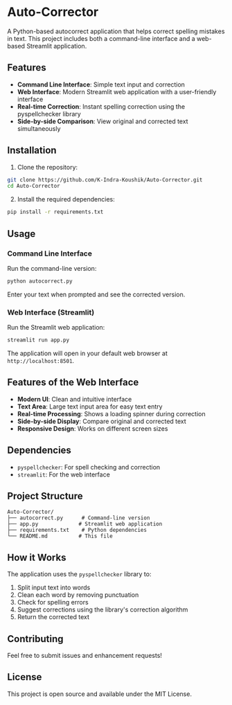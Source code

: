 # Auto-Corrector

A Python-based autocorrect application that helps correct spelling mistakes in text. This project includes both a command-line interface and a web-based Streamlit application.

## Features

- **Command Line Interface**: Simple text input and correction
- **Web Interface**: Modern Streamlit web application with a user-friendly interface
- **Real-time Correction**: Instant spelling correction using the pyspellchecker library
- **Side-by-side Comparison**: View original and corrected text simultaneously

## Installation

1. Clone the repository:
```bash
git clone https://github.com/K-Indra-Koushik/Auto-Corrector.git
cd Auto-Corrector
```

2. Install the required dependencies:
```bash
pip install -r requirements.txt
```

## Usage

### Command Line Interface

Run the command-line version:
```bash
python autocorrect.py
```

Enter your text when prompted and see the corrected version.

### Web Interface (Streamlit)

Run the Streamlit web application:
```bash
streamlit run app.py
```

The application will open in your default web browser at `http://localhost:8501`.

## Features of the Web Interface

- **Modern UI**: Clean and intuitive interface
- **Text Area**: Large text input area for easy text entry
- **Real-time Processing**: Shows a loading spinner during correction
- **Side-by-side Display**: Compare original and corrected text
- **Responsive Design**: Works on different screen sizes

## Dependencies

- `pyspellchecker`: For spell checking and correction
- `streamlit`: For the web interface

## Project Structure

```
Auto-Corrector/
├── autocorrect.py      # Command-line version
├── app.py             # Streamlit web application
├── requirements.txt    # Python dependencies
└── README.md          # This file
```

## How it Works

The application uses the `pyspellchecker` library to:
1. Split input text into words
2. Clean each word by removing punctuation
3. Check for spelling errors
4. Suggest corrections using the library's correction algorithm
5. Return the corrected text

## Contributing

Feel free to submit issues and enhancement requests!

## License

This project is open source and available under the MIT License. 